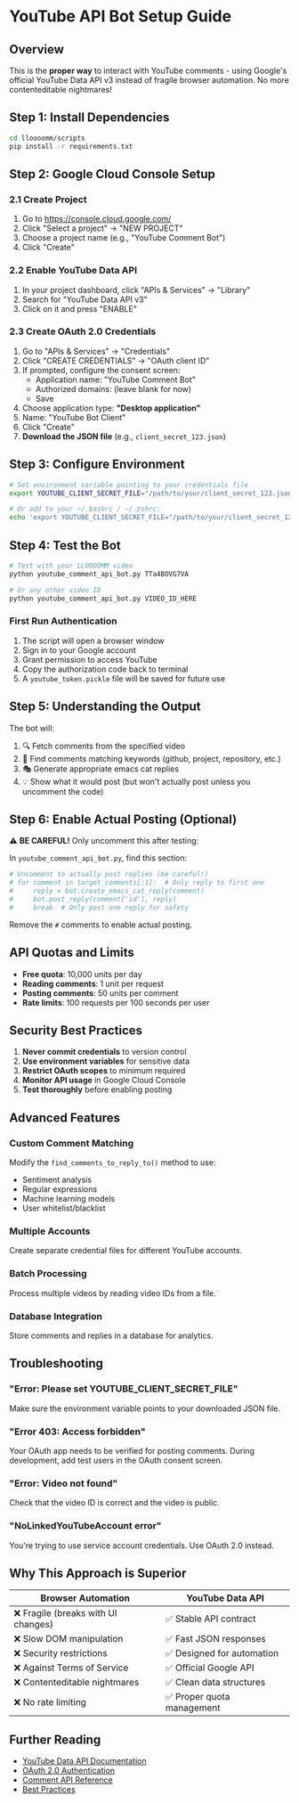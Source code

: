 # YouTube API Bot Setup Guide

## Overview

This is the **proper way** to interact with YouTube comments - using Google's official YouTube Data API v3 instead of fragile browser automation. No more contenteditable nightmares!

## Step 1: Install Dependencies

```bash
cd lloooomm/scripts
pip install -r requirements.txt
```

## Step 2: Google Cloud Console Setup

### 2.1 Create Project
1. Go to https://console.cloud.google.com/
2. Click "Select a project" → "NEW PROJECT"
3. Choose a project name (e.g., "YouTube Comment Bot")
4. Click "Create"

### 2.2 Enable YouTube Data API
1. In your project dashboard, click "APIs & Services" → "Library"
2. Search for "YouTube Data API v3"
3. Click on it and press "ENABLE"

### 2.3 Create OAuth 2.0 Credentials
1. Go to "APIs & Services" → "Credentials"
2. Click "CREATE CREDENTIALS" → "OAuth client ID"
3. If prompted, configure the consent screen:
   - Application name: "YouTube Comment Bot"
   - Authorized domains: (leave blank for now)
   - Save
4. Choose application type: **"Desktop application"**
5. Name: "YouTube Bot Client"
6. Click "Create"
7. **Download the JSON file** (e.g., `client_secret_123.json`)

## Step 3: Configure Environment

```bash
# Set environment variable pointing to your credentials file
export YOUTUBE_CLIENT_SECRET_FILE="/path/to/your/client_secret_123.json"

# Or add to your ~/.bashrc / ~/.zshrc:
echo 'export YOUTUBE_CLIENT_SECRET_FILE="/path/to/your/client_secret_123.json"' >> ~/.bashrc
```

## Step 4: Test the Bot

```bash
# Test with your LLOOOOMM video
python youtube_comment_api_bot.py TTa4BOVG7VA

# Or any other video ID
python youtube_comment_api_bot.py VIDEO_ID_HERE
```

### First Run Authentication
1. The script will open a browser window
2. Sign in to your Google account
3. Grant permission to access YouTube
4. Copy the authorization code back to terminal
5. A `youtube_token.pickle` file will be saved for future use

## Step 5: Understanding the Output

The bot will:
1. 🔍 Fetch comments from the specified video
2. 🎯 Find comments matching keywords (github, project, repository, etc.)
3. 🎭 Generate appropriate emacs cat replies
4. 💡 Show what it would post (but won't actually post unless you uncomment the code)

## Step 6: Enable Actual Posting (Optional)

⚠️ **BE CAREFUL!** Only uncomment this after testing:

In `youtube_comment_api_bot.py`, find this section:
```python
# Uncomment to actually post replies (be careful!)
# for comment in target_comments[:1]:  # Only reply to first one
#     reply = bot.create_emacs_cat_reply(comment)
#     bot.post_reply(comment['id'], reply)
#     break  # Only post one reply for safety
```

Remove the `#` comments to enable actual posting.

## API Quotas and Limits

- **Free quota**: 10,000 units per day
- **Reading comments**: 1 unit per request
- **Posting comments**: 50 units per comment
- **Rate limits**: 100 requests per 100 seconds per user

## Security Best Practices

1. **Never commit credentials** to version control
2. **Use environment variables** for sensitive data
3. **Restrict OAuth scopes** to minimum required
4. **Monitor API usage** in Google Cloud Console
5. **Test thoroughly** before enabling posting

## Advanced Features

### Custom Comment Matching
Modify the `find_comments_to_reply_to()` method to use:
- Sentiment analysis
- Regular expressions
- Machine learning models
- User whitelist/blacklist

### Multiple Accounts
Create separate credential files for different YouTube accounts.

### Batch Processing
Process multiple videos by reading video IDs from a file.

### Database Integration
Store comments and replies in a database for analytics.

## Troubleshooting

### "Error: Please set YOUTUBE_CLIENT_SECRET_FILE"
Make sure the environment variable points to your downloaded JSON file.

### "Error 403: Access forbidden"
Your OAuth app needs to be verified for posting comments. During development, add test users in the OAuth consent screen.

### "Error: Video not found"
Check that the video ID is correct and the video is public.

### "NoLinkedYouTubeAccount error"
You're trying to use service account credentials. Use OAuth 2.0 instead.

## Why This Approach is Superior

| Browser Automation | YouTube Data API |
|-------------------|------------------|
| ❌ Fragile (breaks with UI changes) | ✅ Stable API contract |
| ❌ Slow DOM manipulation | ✅ Fast JSON responses |
| ❌ Security restrictions | ✅ Designed for automation |
| ❌ Against Terms of Service | ✅ Official Google API |
| ❌ Contenteditable nightmares | ✅ Clean data structures |
| ❌ No rate limiting | ✅ Proper quota management |

## Further Reading

- [YouTube Data API Documentation](https://developers.google.com/youtube/v3)
- [OAuth 2.0 Authentication](https://developers.google.com/youtube/v3/guides/authentication)
- [Comment API Reference](https://developers.google.com/youtube/v3/docs/comments)
- [Best Practices](https://developers.google.com/youtube/v3/guides/implementation/comments) 
